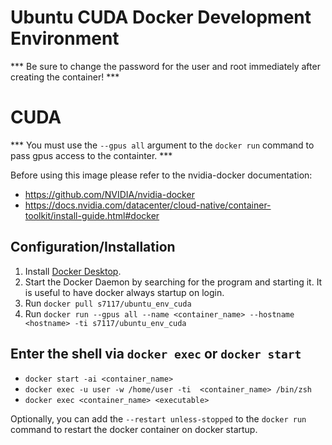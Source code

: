 # Ubuntu CUDA Docker Development Environment
*** Be sure to change the password for the user and root immediately after creating the container! ***

# CUDA
*** You must use the `--gpus all` argument to the `docker run` command to pass gpus access to the containter. ***

Before using this image please refer to the nvidia-docker documentation:
- https://github.com/NVIDIA/nvidia-docker
- https://docs.nvidia.com/datacenter/cloud-native/container-toolkit/install-guide.html#docker

## Configuration/Installation
1. Install [Docker Desktop](https://www.docker.com/products/docker-desktop).
1. Start the Docker Daemon by searching for the program and starting it. It is useful to have docker always startup on login.
1. Run ```docker pull s7117/ubuntu_env_cuda```
1. Run ```docker run --gpus all --name <container_name> --hostname <hostname> -ti s7117/ubuntu_env_cuda```

## Enter the shell via `docker exec` or `docker start`
- `docker start -ai <container_name>`
- `docker exec -u user -w /home/user -ti  <container_name> /bin/zsh`
- `docker exec <container_name> <executable>`

Optionally, you can add the ```--restart unless-stopped``` to the ```docker run``` command to restart the docker container on docker startup.
